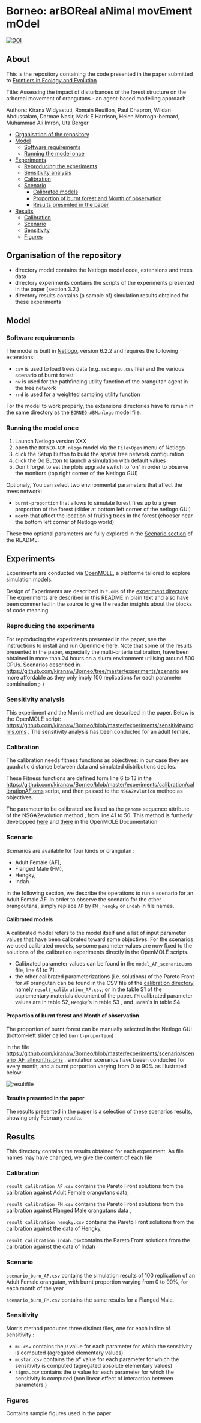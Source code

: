# Borneo: arBOReal aNimal movEment mOdel

[![DOI](https://zenodo.org/badge/DOI/10.5281/zenodo.6784851.svg)](https://doi.org/10.5281/zenodo.6784851)

## About 

This is the repository containing the code presented in the paper submitted to [Frontiers in Ecology and Evolution](https://www.frontiersin.org/journals/ecology-and-evolution/sections/models-in-ecology-and-evolution#research-topics) 

Title: Assessing the impact of disturbances of the forest structure on the arboreal movement of orangutans - an agent-based modelling approach 

Authors: Kirana Widyastuti, Romain Reuillon, Paul Chapron, Wildan Abdussalam, Darmae Nasir, Mark E Harrison, Helen Morrogh-bernard, Muhammad Ali Imron, Uta Berger


  * [Organisation of the repository](https://github.com/kiranaw/Borneo#organisation-of-the-repository)
  * [Model](https://github.com/kiranaw/Borneo#model)
    + [Software requirements](https://github.com/kiranaw/Borneo#software-requirements)
    + [Running the model once](https://github.com/kiranaw/Borneo#running-the-model-once)
  * [Experiments](https://github.com/kiranaw/Borneo#experiments)
    + [Reproducing the experiments](https://github.com/kiranaw/Borneo#reproducing-the-experiments)
    + [Sensitivity analysis](https://github.com/kiranaw/Borneo#sensitivity-analysis)
    + [Calibration](https://github.com/kiranaw/Borneo#calibration)
    + [Scenario](https://github.com/kiranaw/Borneo#scenario)
      - [Calibrated models](https://github.com/kiranaw/Borneo#calibrated-models)
      - [Proportion of burnt forest and Month of observation](https://github.com/kiranaw/Borneo#proportion-of-burnt-forest-and-month-of-observation)
      - [Results presented in the paper](https://github.com/kiranaw/Borneo#results-presented-in-the-paper)
  * [Results](https://github.com/kiranaw/Borneo#results)
    + [Calibration](https://github.com/kiranaw/Borneo#calibration-1)
    + [Scenario](https://github.com/kiranaw/Borneo#scenario-1)
    + [Sensitivity](https://github.com/kiranaw/Borneo#sensitivity)
    + [Figures](https://github.com/kiranaw/Borneo/blob/master/README.md#figures)


## Organisation of the repository 

 -  directory model contains the Netlogo model code, extensions and trees data
 -  directory experiments contains the scripts of the experiments presented in the paper  (section 3.2.)
 -  directory results contains (a sample of) simulation results obtained for these experiments



## Model 

### Software requirements

The model is built in [Netlogo](https://ccl.northwestern.edu/netlogo/download.shtml), version 6.2.2 and requires the following extensions: 
- `csv` is used to load trees data (e.g. `sebangau.csv` file) and the various scenario of burnt forest 
- `nw` is used for the pathfinding utility function of the orangutan agent in the tree network 
- `rnd` is used for a weighted sampling utility function

For the model to work properly, the extensions directories have to remain in the same directory as the `BORNEO-ABM.nlogo` model file.

### Running the model once

1. Launch Netlogo version XXX
2. open the `BORNEO-ABM.nlogo` model via the `File>Open` menu of Netlogo
3. click the Setup Button to build the spatial tree network configuration 
4. click the Go Button to launch a simulation with default values 
5. Don't forget to set the plots upgrade switch to 'on' in order to observe the monitors (top right corner of the Netlogo GUI)

Optionaly, You can select two environmental parameters that affect the trees network: 

- `burnt-proportion` that allows to simulate forest fires up to a given proportion of the forest (slider at bottom left corner of the netlogo GUI)
- `month` that affect the location of fruiting trees in the forest (chooser  near the bottom left corner of Netlogo world)

These two optional parameters are fully explored in the [Scenario section](https://github.com/kiranaw/Borneo#scenario) of the README.



## Experiments
Experiments are conducted via [OpenMOLE](next.openmole.org), a platforme tailored to explore simulation models.

Design of Experiments are described in `*.oms` of the [experiment directory](https://github.com/kiranaw/Borneo/tree/master/experiments). The experiments are described in this README in plain text and also have been commented in the source to give the reader insights about the blocks of code meaning.


### Reproducing the experiments

For reproducing the experiments presented in the paper, see the instructions to install and run Openmole [here](https://next.openmole.org/Download.html).
Note that some of the results presented in the paper, especially the multi-criteria calibration, have been obtained in more than 24 hours on a slurm environment utilising around 500 CPUs. Scenarios described in https://github.com/kiranaw/Borneo/tree/master/experiments/scenario are more affordable as they only imply 100 replications for each parameter combination ;-) 


### Sensitivity analysis 

This experiment and the Morris method are described in the paper. 
Below is the OpenMOLE script:   https://github.com/kiranaw/Borneo/blob/master/experiments/sensitivity/morris.oms .
The sensitivity analysis has been conducted for an adult female.



### Calibration 

The calibration needs fitness functions as objectives: in our case they are quadratic distance between data and simulated distributions deciles.

These Fitness functions are defined form line 6  to  13  in the https://github.com/kiranaw/Borneo/blob/master/experiments/calibration/calibrationAF.oms script, and then passed to the `NSGA2evlution` method as objectives.


The parameter to be calibrated are listed as the `genome` sequence attribute of the NSGA2evolution method , from line 41 to 50.
This method is furtherly developped [here](https://next.openmole.org/Genetic+Algorithms.html) and [there](https://next.openmole.org/Calibration.html) in the OpenMOLE Documentation 


### Scenario 


Scenarios are available for four kinds or orangutan : 
- Adult Female (AF), 
- Flanged Male (FM), 
- Hengky, 
- Indah.

In the following section, we describe the operations to run a scenario for an Adult Female AF. In order to observe the scenario for the other orangoutans,  simply replace `AF` by `FM` , `hengky` or `indah` in file names.


 
#### Calibrated models  


A calibrated model refers to the model itself and a list of input parameter values that have been calibrated toward some objectives. 
For the scenarios we used calibrated models, so some parameter values are now fixed to the solutions of the calibration experiments directly in the OpenMOLE scripts. 


- Calibrated parameter values can be found in the `model_AF_scenario.oms` file, line 61 to 71.
- the other calibrated parameterizations (i.e. solutions) of the Pareto Front for `AF` orangutan can be found in the CSV file of the [calibration directory](   https://github.com/kiranaw/Borneo/blob/master/results/calibration/) namely `result_calibration_AF.csv`;  or in the table S1 of the suplementary materials document of the paper. `FM` calibrated parameter values are in table S2, `Hengky`'s in table S3 , and `Indah`'s in table S4


#### Proportion of burnt forest and Month of observation


The proportion of burnt forest can be manually selected in the Netlogo GUI (bottom-left slider called `burnt-proportion`)


in the file https://github.com/kiranaw/Borneo/blob/master/experiments/scenario/scenario_AF_allmonths.oms , simulation scenarios have beeen conducted for every month, and a burnt porportion varying from 0 to 90% as illustrated below:

![resultfile](https://github.com/kiranaw/Borneo/blob/master/results/figures/scenario_illustration.png?raw=true)
 


#### Results presented in the paper 


The results presented in the paper is a selection of these scenarios results, showing only February results. 


## Results

This directory contains the results obtained for each experiment.
As file names may have changed, we give the content of each file 

### Calibration 

`result_calibration_AF.csv` contains the Pareto Front solutions from the calibration against Adult Female orangutans data, 

`result_calibration_FM.csv` contains the Pareto Front solutions from the calibration against Flanged Male  orangutans data , 

`result_calibration_hengky.csv` contains the Pareto Front solutions from the calibration against the data of Hengky,

`result_calibration_indah.csv`contains the Pareto Front solutions from the calibration against the data of Indah

### Scenario 

`scenario_burn_AF.csv` contains the simulation results of 100 replication of an Adult Female orangutan, with burnt proportion varying from 0 to 90%, for each month of the year 


`scenario_burn_FM.csv` contains the same results for a Flanged Male. 


### Sensitivity 


Morris method produces three distinct files, one for each indice of sensitivity : 

- `mu.csv` contains the $\mu$ value for each parameter for which the sensitivity is computed (agregated elementary values)
- `mustar.csv` contains the $\mu*$ value for each parameter for which the sensitivity is computed (agregated absolute elementary values)
- `sigma.csv` contains the $\sigma$ value for each parameter for which the sensitivity is computed (non linear effect of interaction between parameters )

### Figures 

Contains sample figures used in the paper



